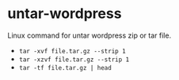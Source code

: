 # untar-wordpress
Linux command for untar wordpress zip  or tar file. 

- `tar -xvf file.tar.gz --strip 1`
- `tar -xzvf file.tar.gz --strip 1`
- `tar -tf file.tar.gz | head`
